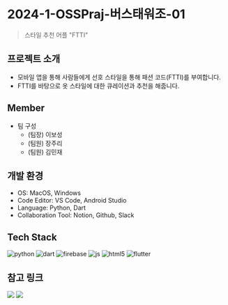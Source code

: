 # 2024-1-OSSPraj-버스태워조-01
> 스타일 추천 어플 "FTTI"

## 프로젝트 소개
- 모바일 앱을 통해 사람들에게 선호 스타일을 통해 패션 코드(FTTI)를 부여합니다.
- FTTI를 바탕으로 옷 스타일에 대한 큐레이션과 추천을 해줍니다.

## Member
- 팀 구성
    - (팀장) 이보성
    - (팀원) 장주리
    - (팀원) 김민재

 ## 개발 환경
 - OS: MacOS, Windows
 - Code Editor: VS Code, Android Studio
 - Language: Python, Dart
 - Collaboration Tool: Notion, Github, Slack

## Tech Stack
![python](https://img.shields.io/badge/Python-3776AB?style=for-the-badge&logo=python&logoColor=white)
![dart](https://img.shields.io/badge/Dart-0175C2?style=for-the-badge&logo=dart&logoColor=white)
![firebase](https://img.shields.io/badge/Firebase-039BE5?style=for-the-badge&logo=Firebase&logoColor=white)
![js](https://img.shields.io/badge/JavaScript-F7DF1E?style=for-the-badge&logo=JavaScript&logoColor=white)
![html5](https://img.shields.io/badge/HTML5-E34F26?style=for-the-badge&logo=html5&logoColor=white)
![flutter](https://img.shields.io/badge/Flutter-02569B?style=for-the-badge&logo=flutter&logoColor=white)

## 참고 링크
<a href="https://nebulous-vanilla-d19.notion.site/OSSProj_2024-1-8cf5c5fd603e4f6bbe1e5b8c52f0d524?pvs=4"><img src="https://img.shields.io/badge/Notion-000000?style=for-the-badge&logo=notion&logoColor=white"/></a>
<a href="https://www.figma.com/file/7JUobAq9G3p15RMyiYEbeF/FTTI-App-Design?type=design&node-id=0%3A1&mode=design&t=B2O1mhUSkUsGWdCu-1"><img src="https://img.shields.io/badge/Figma-F24E1E?style=for-the-badge&logo=figma&logoColor=white"/></a>
